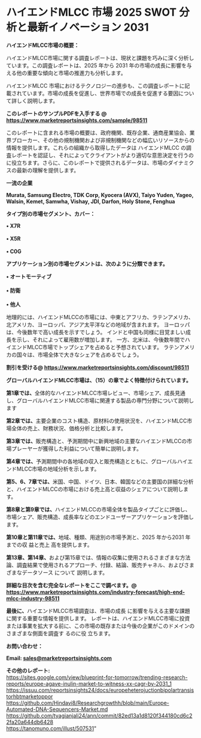 # ハイエンドMLCC 市場 2025 SWOT 分析と最新イノベーション 2031

<strong><b>ハイエンドMLCC市場の概要：</b></strong>

ハイエンドMLCC市場に関する調査レポートは、現状と課題を巧みに深く分析しています。この調査レポートは、2025 年から 2031 年の市場の成長に影響を与える他の重要な傾向と市場の推進力も分析します。

ハイエンドMLCC 市場におけるテクノロジーの進歩も、この調査レポートに記載されています。市場の成長を促進し、世界市場での成長を促進する要因について詳しく説明します。

<strong>このレポートのサンプルPDFを入手する @ <a href=https://www.marketreportsinsights.com/sample/98511>https://www.marketreportsinsights.com/sample/98511</a></strong>

このレポートに含まれる市場の概要は、政府機関、既存企業、通商産業協会、業界ブローカー、その他の規制機関および非規制機関などの幅広いリソースからの情報を提供します。これらの組織から取得したデータは ハイエンドMLCC の調査レポートを認証し、それによってクライアントがより適切な意思決定を行うのに役立ちます。さらに、このレポートで提供されるデータは、市場のダイナミクスの最新の理解を提供します。

<strong>一流の企業</strong>

<strong><b>Murata, Samsung Electro, TDK Corp, Kyocera (AVX), Taiyo Yuden, Yageo, Walsin, Kemet, Samwha, Vishay, JDI, Darfon, Holy Stone, Fenghua</b></strong>

<strong><b>タイプ別の市場セグメント、カバー：</b></strong>

<strong>• X7R<br><br>• X5R<br><br>• C0G</strong>

<strong><b>アプリケーション別の市場セグメントは、次のように分類できます。</b></strong>

<strong>• オートモーティブ<br><br>• 防衛<br><br>• 他人</strong>

 地理的には、ハイエンドMLCCの市場には、中東とアフリカ、ラテンアメリカ、北アメリカ、ヨーロッパ、アジア太平洋などの地域が含まれます。 ヨーロッパは、今後数年で高い成長を示すでしょう。 インドと中国も同様に目覚ましい成長を示し、それによって雇用数が増加します。 一方、北米は、今後数年間でハイエンドMLCC市場でトップシェアを占めると予想されています。 ラテンアメリカの国々は、市場全体で大きなシェアを占めるでしょう。

<strong>割引を受ける@ <a href=https://www.marketreportsinsights.com/discount/98511>https://www.marketreportsinsights.com/discount/98511</a></strong>

<strong><b>グローバルハイエンドMLCC市場は、（15）の章でよく特徴付けられています。</b></strong>

<strong><b>第</b></strong><strong><b>1章では、</b></strong>全体的なハイエンドMLCC市場レビュー、市場シェア、成長見通し、グローバルハイエンドMLCC市場に関連する製品の専門分野について説明します

<strong><b>第2章では、</b></strong>主要企業のコスト構造、原材料の使用状況を、ハイエンドMLCC市場全体の売上、財務状況、価格分析と比較します。

<strong><b>第3章では、</b></strong>販売構造と、予測期間中に新興地域の主要なハイエンドMLCCの市場プレーヤーが獲得した利益について簡単に説明します。

<strong><b>第4章では、</b></strong>予測期間中の各地域の収入と販売構造とともに、グローバルハイエンドMLCC市場の地域分析を示します。

<strong><b>第5、6、7章では、</b></strong>米国、中国、ドイツ、日本、韓国などの主要国の詳細な分析と、ハイエンドMLCCの市場における売上高と収益のシェアについて説明します。

<strong><b>第8章と第9章では、</b></strong>ハイエンドMLCCの市場全体を製品タイプごとに評価し、市場シェア、販売構造、成長率などのエンドユーザーアプリケーションを評価します。

<strong><b>第10章と第11章では、</b></strong>地域、種類、用途別の市場予測と、2025 年から2031 年までの収 益と売上 高を提供します。

<strong><b>第13章、第14章、</b></strong>および第15章では、情報の収集に使用されるさまざまな方法論、調査結果で使用されるアプローチ、付録、結論、販売チャネル、およびさまざまなデータソース について 説明します。

<strong>詳細な目次を含む完全なレポートをここで調べます。@ <a href=https://www.marketreportsinsights.com/industry-forecast/high-end-mlcc-industry-98511>https://www.marketreportsinsights.com/industry-forecast/high-end-mlcc-industry-98511</a></strong>

<strong><b>最後に、</b></strong>ハイエンドMLCC市場調査は、市場の成長 に影響を</a>与える主要な課題に関する重要な情報を提供します。 レポートは、ハイエンドMLCC市場に投資または事業を拡大する前に、この市場の既存または今後の企業がこのドメインのさまざまな側面を調査す るのに役 立ちます。

<strong><b>お問い合わせ：</b></strong>

<strong>Email: </strong><a href=mailto:sales@marketreportsinsights.com><strong>sales@marketreportsinsights.com</strong></a>

<strong>その他のレポート:</strong>
<br>
<a href=https://sites.google.com/view/blueprint-for-tomorrow/trending-research-reports/europe-agave-inulin-market-to-witness-xx-cagr-by-2031_1>https://sites.google.com/view/blueprint-for-tomorrow/trending-research-reports/europe-agave-inulin-market-to-witness-xx-cagr-by-2031_1</a>
<br>
<a href=https://issuu.com/reportsinsights24/docs/europeheterojuctionbipolartransistorhbtmarketoppor>https://issuu.com/reportsinsights24/docs/europeheterojuctionbipolartransistorhbtmarketoppor</a>
<br>
<a href=https://github.com/Hindavi8/Researchgrowthh/blob/main/Europe-Automated-DNA-Sequencers-Market.md>https://github.com/Hindavi8/Researchgrowthh/blob/main/Europe-Automated-DNA-Sequencers-Market.md</a>
<br>
<a href=https://github.com/tyagianjali24/ann/commit/82ed13a1d8120f344180cd6c22fa20a644db6428>https://github.com/tyagianjali24/ann/commit/82ed13a1d8120f344180cd6c22fa20a644db6428</a>
<br>
<a href=https://tanomuno.com/illust/507531>https://tanomuno.com/illust/507531</a>"
